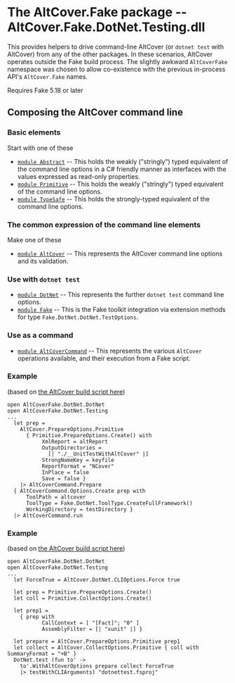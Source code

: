 # The AltCover.Fake package -- AltCover.Fake.DotNet.Testing.dll

This provides helpers to drive command-line AltCover (or `dotnet test` with AltCover) from any of the other packages.  In these scenarios, AltCover operates outside the Fake build process.
The slightly awkward `AltCoverFake` namespace was chosen to allow co-existence with the previous in-process API's `AltCover.Fake` names.

Requires Fake 5.18 or later

## Composing the AltCover command line

### Basic elements

Start with one of these

* [`module Abstract`](Abstract-fsapidoc) -- This holds the weakly ("stringly") typed equivalent of the command line options in a C# friendly manner as interfaces with the values expressed as read-only properties.
* [`module Primitive`](Primitive-fsapidoc) -- This holds the weakly ("stringly") typed equivalent of the command line options.
* [`module TypeSafe`](TypeSafe-fsapidoc) -- This holds the strongly-typed equivalent of the command line options.

### The common expression of the command line elements

Make one of these

* [`module AltCover`](AltCover-fsapidoc) -- This represents the AltCover command line options and its validation.

### Use with `dotnet test` 

* [`module DotNet`](DotNet-fsapidoc) -- This represents the further `dotnet test` command line options.
* [`module Fake`](Fake-fsapidoc) -- This is the Fake toolkit integration via extension methods for type `Fake.DotNet.DotNet.TestOptions`.

### Use as a command

* [`module AltCoverCommand`](AltCoverCommand-fsapidoc) -- This represents the various `AltCover` operations available, and their execution from a Fake script.

### Example
(based on [the AltCover build script here](https://github.com/SteveGilham/altcover/blob/master/Build/targets.fsx#L984-L1004))
```
open AltCoverFake.DotNet.DotNet
open AltCoverFake.DotNet.Testing
...
  let prep =
    AltCover.PrepareOptions.Primitive
      { Primitive.PrepareOptions.Create() with
           XmlReport = altReport
           OutputDirectories =
             [| "./__UnitTestWithAltCover" |]
           StrongNameKey = keyfile
           ReportFormat = "NCover"
           InPlace = false
           Save = false }
    |> AltCoverCommand.Prepare
  { AltCoverCommand.Options.Create prep with
      ToolPath = altcover
      ToolType = Fake.DotNet.ToolType.CreateFullFramework()
      WorkingDirectory = testDirectory }
  |> AltCoverCommand.run

```

### Example
(based on [the AltCover build script here](https://github.com/SteveGilham/altcover/blob/master/Build/targets.fsx#L3578-L3591))

```
open AltCoverFake.DotNet.DotNet
open AltCoverFake.DotNet.Testing
...
  let ForceTrue = AltCover.DotNet.CLIOptions.Force true 

  let prep = Primitive.PrepareOptions.Create()
  let coll = Primitive.CollectOptions.Create()

  let prep1 =
    { prep with
           CallContext = [ "[Fact]"; "0" ]
           AssemblyFilter = [| "xunit" |] }

  let prepare = AltCover.PrepareOptions.Primitive prep1
  let collect = AltCover.CollectOptions.Primitive { coll with SummaryFormat = "+B" }
  DotNet.test (fun to' ->
    to'.WithAltCoverOptions prepare collect ForceTrue
    |> testWithCLIArguments) "dotnettest.fsproj"

```

